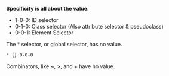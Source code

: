 **Specificity is all about the value.**


* 1-0-0: ID selector
* 0-1-0: Class selector (Also attribute selector & pseudoclass)
* 0-0-1: Element Selector

The * selector, or global selector, has no value.
```css
* {} 0-0-0 
```

Combinators, like ~, >, and + have no value. 